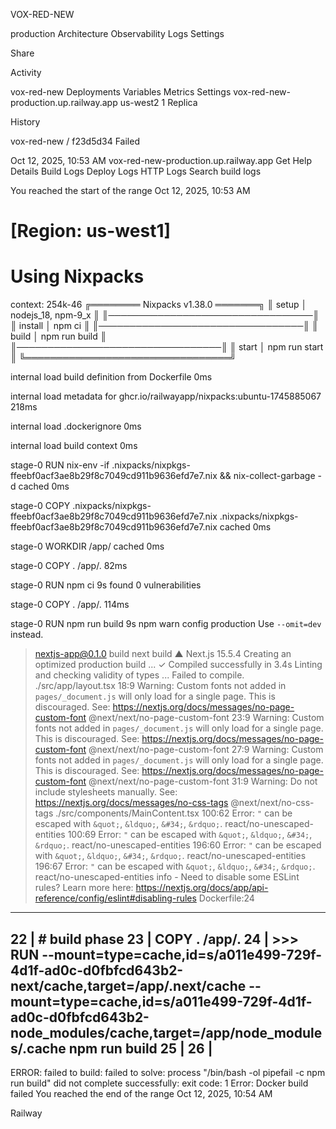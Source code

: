 VOX-RED-NEW


production
Architecture
Observability
Logs
Settings

Share








Activity


vox-red-new
Deployments
Variables
Metrics
Settings
vox-red-new-production.up.railway.app
us-west2
1 Replica




History




























vox-red-new
/
f23d5d34
Failed

Oct 12, 2025, 10:53 AM
vox-red-new-production.up.railway.app
Get Help
Details
Build Logs
Deploy Logs
HTTP Logs
Search build logs

You reached the start of the range
Oct 12, 2025, 10:53 AM
 
[Region: us-west1]
==============
Using Nixpacks
==============

context: 254k-46
╔════════ Nixpacks v1.38.0 ═══════╗
║ setup      │ nodejs_18, npm-9_x ║
║─────────────────────────────────║
║ install    │ npm ci             ║
║─────────────────────────────────║
║ build      │ npm run build      ║
║─────────────────────────────────║
║ start      │ npm run start      ║
╚═════════════════════════════════╝

internal
load build definition from Dockerfile
0ms

internal
load metadata for ghcr.io/railwayapp/nixpacks:ubuntu-1745885067
218ms

internal
load .dockerignore
0ms

internal
load build context
0ms

stage-0
RUN nix-env -if .nixpacks/nixpkgs-ffeebf0acf3ae8b29f8c7049cd911b9636efd7e7.nix && nix-collect-garbage -d cached
0ms

stage-0
COPY .nixpacks/nixpkgs-ffeebf0acf3ae8b29f8c7049cd911b9636efd7e7.nix .nixpacks/nixpkgs-ffeebf0acf3ae8b29f8c7049cd911b9636efd7e7.nix cached
0ms

stage-0
WORKDIR /app/ cached
0ms

stage-0
COPY . /app/.
82ms

stage-0
RUN npm ci
9s
found 0 vulnerabilities

stage-0
COPY . /app/.
114ms

stage-0
RUN npm run build
9s
npm warn config production Use `--omit=dev` instead.
> nextjs-app@0.1.0 build
> next build
   ▲ Next.js 15.5.4
   Creating an optimized production build ...
 ✓ Compiled successfully in 3.4s
   Linting and checking validity of types ...
Failed to compile.
./src/app/layout.tsx
18:9  Warning: Custom fonts not added in `pages/_document.js` will only load for a single page. This is discouraged. See: https://nextjs.org/docs/messages/no-page-custom-font  @next/next/no-page-custom-font
23:9  Warning: Custom fonts not added in `pages/_document.js` will only load for a single page. This is discouraged. See: https://nextjs.org/docs/messages/no-page-custom-font  @next/next/no-page-custom-font
27:9  Warning: Custom fonts not added in `pages/_document.js` will only load for a single page. This is discouraged. See: https://nextjs.org/docs/messages/no-page-custom-font  @next/next/no-page-custom-font
31:9  Warning: Do not include stylesheets manually. See: https://nextjs.org/docs/messages/no-css-tags  @next/next/no-css-tags
./src/components/MainContent.tsx
100:62  Error: `"` can be escaped with `&quot;`, `&ldquo;`, `&#34;`, `&rdquo;`.  react/no-unescaped-entities
100:69  Error: `"` can be escaped with `&quot;`, `&ldquo;`, `&#34;`, `&rdquo;`.  react/no-unescaped-entities
196:60  Error: `"` can be escaped with `&quot;`, `&ldquo;`, `&#34;`, `&rdquo;`.  react/no-unescaped-entities
196:67  Error: `"` can be escaped with `&quot;`, `&ldquo;`, `&#34;`, `&rdquo;`.  react/no-unescaped-entities
info  - Need to disable some ESLint rules? Learn more here: https://nextjs.org/docs/app/api-reference/config/eslint#disabling-rules
Dockerfile:24
-------------------
22 |     # build phase
23 |     COPY . /app/.
24 | >>> RUN --mount=type=cache,id=s/a011e499-729f-4d1f-ad0c-d0fbfcd643b2-next/cache,target=/app/.next/cache --mount=type=cache,id=s/a011e499-729f-4d1f-ad0c-d0fbfcd643b2-node_modules/cache,target=/app/node_modules/.cache npm run build
25 |
26 |
-------------------
ERROR: failed to build: failed to solve: process "/bin/bash -ol pipefail -c npm run build" did not complete successfully: exit code: 1
Error: Docker build failed
You reached the end of the range
Oct 12, 2025, 10:54 AM


Railway